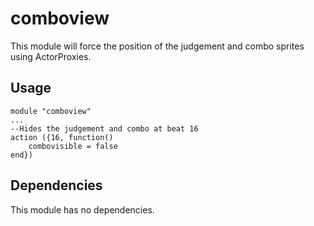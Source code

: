 # comboview
This module will force the position of the judgement and combo sprites using ActorProxies.

## Usage

    module "comboview"
    ...
    --Hides the judgement and combo at beat 16
    action ({16, function()
	    combovisible = false
    end})

## Dependencies
This module has no dependencies.
